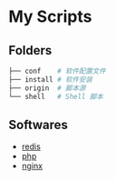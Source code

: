 # My Scripts

## Folders

```bash
├── conf    # 软件配置文件
├── install # 软件安装
├── origin  # 脚本源
└── shell   # Shell 脚本
```

## Softwares

- [redis](install/redis.sh)
- [php](install/php-8.sh)
- [nginx](install/nginx.sh)
